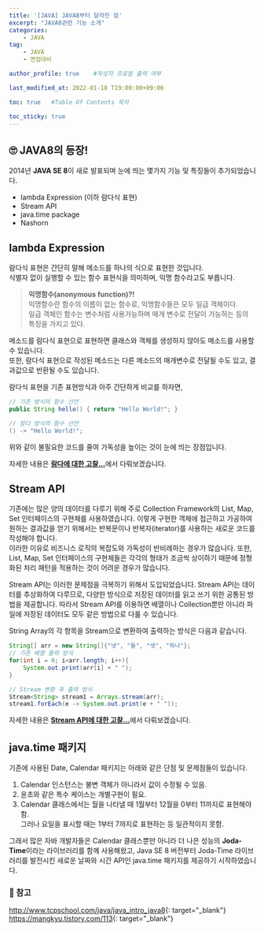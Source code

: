 ```yaml
---
title: '[JAVA] JAVA8부터 달라진 점' 
excerpt: "JAVA8관련 기능 소개"
categories:
    - JAVA
tag:
    - JAVA
    - 면접대비

author_profile: true    #작성자 프로필 출력 여부

last_modified_at: 2022-01-18 T19:00:00+09:00

toc: true   #Table Of Contents 목차 

toc_sticky: true
---
```


## 🙄 JAVA8의 등장!
2014년 **JAVA SE 8**이 새로 발표되며 눈에 띄는 몇가지 기능 및 특징들이 추가되었습니다.<br>
- lambda Expression (이하 람다식 표현)
- Stream API
- java.time package
- Nashorn

## lambda Expression
람다식 표현은 간단히 말해 메소드를 하나의 식으로 표현한 것입니다.<br>
식별자 없이 실행할 수 있는 함수 표현식을 의미하며, 익명 함수라고도 부릅니다.
> **익명함수(anonymous function)?!**<br>
> 익명함수란 함수의 이름이 없는 함수로, 익명함수들은 모두 일급 객체이다.<br>
> 일급 객체인 함수는 변수처럼 사용가능하며 매개 변수로 전달이 가능하는 등의 특징을 가지고 있다.

메소드를 람다식 표현으로 표현하면 클래스와 객체를 생성하지 않아도 메소드를 사용할 수 있습니다.<br>
또한, 람다식 표현으로 작성된 메소드는 다른 메소드의 매개변수로 전달될 수도 있고, 결과값으로 반환될 수도 있습니다.<br>

람다식 표현을 기존 표현방식과 아주 간단하게 비교를 하자면,
``` java
// 기존 방식의 함수 선언
public String hello() { return "Hello World!"; }

// 람다 방식의 함수 선언
() -> "Hello World!";
```
위와 같이 불필요한 코드를 줄여 가독성을 높이는 것이 눈에 띄는 장점입니다.

자세한 내용은 [**람다에 대한 고찰...**](https://chanmin9401.github.io/java/about_lambda/)에서 다뤄보겠습니다.

## Stream API
기존에는 많은 양의 데이터를 다루기 위해 주로 Collection Framework의 List, Map, Set 인터페이스의 구현체를 사용하였습니다.
이렇게 구현한 객체에 접근하고 가공하여 원하는 결과값을 얻기 위해서는 반복문이나 반복자(iterator)를 사용하는 새로운 코드를 작성해야 합니다.<br>
이러한 이유로 비즈니스 로직의 복잡도와 가독성이 반비례하는 경우가 많습니다.
또한, List, Map, Set 인터페이스의 구현체들은 각각의 형태가 조금씩 상이하기 때문에 정형화된 처리 패턴을 적용하는 것이 어려운 경우가 많습니다.<br>

Stream API는 이러한 문제점을 극복하기 위해서 도입되었습니다.
Stream API는 데이터를 추상화하여 다루므로, 다양한 방식으로 저장된 데이터를 읽고 쓰기 위한 공통된 방법을 제공합니다.
따라서 Stream API를 이용하면 배열이나 Collection뿐만 아니라 파일에 저장된 데이터도 모두 같은 방법으로 다룰 수 있습니다.

String Array의 각 항목을 Stream으로 변환하여 출력하는 방식은 다음과 같습니다.
``` java
String[] arr = new String[]{"넷", "둘", "셋", "하나"};
// 기존 배열 출력 방식
for(int i = 0; i<arr.length; i++){
    System.out.print(arr[i] + " ");
}

// Stream 변환 후 출력 방식
Stream<String> stream1 = Arrays.stream(arr);
stream1.forEach(e -> System.out.print(e + " "));
```

자세한 내용은 [**Stream API에 대한 고찰...**](https://chanmin9401.github.io/java/about_stream/)에서 다뤄보겠습니다.

## java.time 패키지
기존에 사용된 Date, Calendar 패키지는 아래와 같은 단점 및 문제점들이 있습니다.
1. Calendar 인스턴스는 불변 객체가 아니라서 값이 수정될 수 있음.
2. 윤초와 같은 특수 케이스는 개별구현이 필요.
3. Calendar 클래스에서는 월을 나타낼 때 1월부터 12월을 0부터 11까지로 표현해야함. <br>
그러나 요일을 표시할 때는 1부터 7까지로 표현하는 등 일관적이지 못함.

그래서 많은 자바 개발자들은 Calendar 클래스뿐만 아니라 더 나은 성능의 **Joda-Time**이라는 라이브러리를 함께 사용해왔고,
Java SE 8 버전부터 Joda-Time 라이브러리를 발전시킨 새로운 날짜와 시간 API인 java.time 패키지를 제공하기 시작하였습니다.

### 📌 참고
<http://www.tcpschool.com/java/java_intro_java8>{: target="_blank"}<br>
<https://mangkyu.tistory.com/113>{: target="_blank"}
